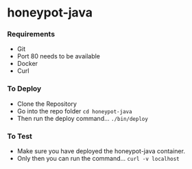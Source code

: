 # honeypot-java

### Requirements
- Git
- Port 80 needs to be available
- Docker
- Curl

### To Deploy
- Clone the Repository
- Go into the repo folder `cd honeypot-java`
- Then run the deploy command... `./bin/deploy`

### To Test
- Make sure you have deployed the honeypot-java container.
- Only then you can run the command... `curl -v localhost`

